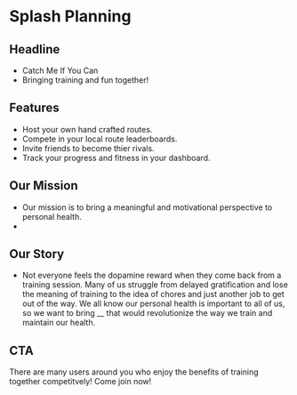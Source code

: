 # Splash Planning

## Headline

* Catch Me If You Can
* Bringing training and fun together!

## Features

* Host your own hand crafted routes.
* Compete in your local route leaderboards.
* Invite friends to become thier rivals.
* Track your progress and fitness in your dashboard.

## Our Mission

* Our mission is to bring a meaningful and motivational perspective to personal health.
* 
## Our Story

* Not everyone feels the dopamine reward when they come back from a training session. Many of us struggle from delayed gratification and lose the meaning of training to the idea of chores and just another job to get out of the way. We all know our personal health is important to all of us, so we want to bring __ that would revolutionize the way we train and maintain our health.

## CTA

There are many users around you who enjoy the benefits of training together competitvely! Come join now!
